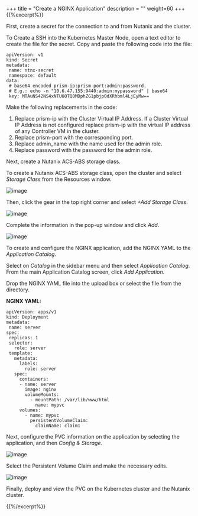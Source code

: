 +++
title = "Create a NGINX Application"
description = ""
weight=60
+++
{{%excerpt%}}

First, create a secret for the connection to and from Nutanix and the cluster. 

To Create a SSH into the Kubernetes Master Node, open a text editor to create the file for the secret.
Copy and paste the following code into the file:

```
apiVersion: v1
kind: Secret
metadata:
 name: ntnx-secret
 namespace: default
data:
 # base64 encoded prism-ip:prism-port:admin:password.
 # E.g.: echo -n "10.6.47.155:9440:admin:mypassword" | base64
 key: MTAuNS42NS4xNTU6OTQ0MDphZG1pbjpOdXRhbml4LjEyMw==
```

Make the following replacements in the code:

1. Replace prism-ip with the Cluster Virtual IP Address. If a Cluster Virtual IP Address is not configured replace prism-ip with the virtual IP address of any Controller VM in the cluster.  
2. Replace prism-port with the corresponding port.  
3. Replace admin_name with the name used for the admin role.  
4. Replace password with the password for the admin role.  
 
Next, create a Nutanix ACS-ABS storage class.

To create a Nutanix ACS-ABS storage class, open the cluster and select *Storage Class* from the Resources window. 

![image](/images/nutanix-6.png)

Then, click the gear in the top right corner and select *+Add Storage Class*.

![image](/images/nutanix-7.png)

Complete the information in the pop-up window and click *Add*.

![image](/images/nutanix-8.png)

To create and configure the NGINX application, add the NGINX YAML to the *Application Catalog*.  

Select on *Catalog* in the sidebar menu and then select *Application Catalog*. From the main Application Catalog screen, click *Add Application*. 

Drop the NGINX YAML file into the upload  box or select the file from the directory. 

**NGINX YAML:**

```
apiVersion: apps/v1
kind: Deployment
metadata:
 name: server
spec:
 replicas: 1
 selector:
   role: server
 template:
   metadata:
     labels:
       role: server
   spec:
     containers:
     - name: server
       image: nginx
       volumeMounts:
         - mountPath: /var/lib/www/html
           name: mypvc
     volumes:
       - name: mypvc
         persistentVolumeClaim:
           claimName: claim1
```

Next, configure the PVC information on the application by selecting the application, and then *Config & Storage*.  

![image](/images/nutanix-9.png)

Select the Persistent Volume Claim and make the necessary edits.

![image](/images/nutanix-10.png)

Finally, deploy and view the PVC on the Kubernetes cluster and the Nutanix cluster.

{{%/excerpt%}}